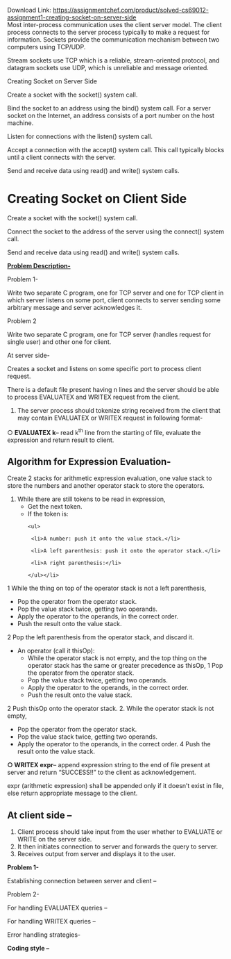 Download Link: https://assignmentchef.com/product/solved-cs69012-assignment1-creating-socket-on-server-side
<br>
Most inter-process communication uses the client server model. The client process connects to the server process typically to make a request for information. Sockets provide the communication mechanism between two computers using TCP/UDP.

Stream sockets use TCP which is a reliable, stream-oriented protocol, and datagram sockets use UDP, which is unreliable and message oriented.

Creating Socket on Server Side

Create a socket with the socket() system call.

Bind the socket to an address using the bind() system call. For a server socket on the Internet, an address consists of a port number on the host machine.

Listen for connections with the listen() system call.

Accept a connection with the accept() system call. This call typically blocks until a client connects with the server.

Send and receive data using read() and write() system calls.




<h1>Creating Socket on Client Side</h1>

Create a socket with the socket() system call.

Connect the socket to the address of the server using the connect() system call.

Send and receive data using read() and write() system calls.

<strong><u>Problem Description-</u></strong>

<strong> </strong>Problem 1-

Write two separate C program, one for TCP server and one for TCP client in which server listens on some port, client connects to server sending some arbitrary message and server acknowledges it.

Problem 2

Write two separate C program, one for TCP server (handles request for single user) and other one for client.

At server side-

Creates a socket and listens on some specific port to process client request.

There is a default file present having n lines and the server should be able to process EVALUATEX and WRITEX request from the client.

<ol>

 <li>The server process should tokenize string received from the client that may contain EVALUATEX or WRITEX request in following format-</li>

</ol>

○ <strong>EVALUATEX k</strong>– read k<sup>th</sup> line from the starting of file, evaluate the expression and return result to client.




<h2>Algorithm for Expression Evaluation-</h2>




Create 2 stacks for arithmetic expression evaluation, one value stack to store the numbers and another operator stack to store the operators.




<ol>

 <li>While there are still tokens to be read in expression,

  <ul>

   <li>Get the next token.</li>

   <li>If the token is:

    <ul>

     <li>A number: push it onto the value stack.</li>

     <li>A left parenthesis: push it onto the operator stack.</li>

     <li>A right parenthesis:</li>

    </ul></li>

  </ul></li>

</ol>

1 While the thing on top of the operator stack is not a             left parenthesis,

<ul>

 <li>Pop the operator from the operator stack.</li>

 <li>Pop the value stack twice, getting two operands.</li>

 <li>Apply the operator to the operands, in the correct order.</li>

 <li>Push the result onto the value stack.</li>

</ul>

2 Pop the left parenthesis from the operator stack, and discard it.

<ul>

 <li>An operator (call it thisOp):

  <ul>

   <li>While the operator stack is not empty, and the top thing on the operator stack has the same or greater precedence as thisOp, 1 Pop the operator from the operator stack.</li>

   <li>Pop the value stack twice, getting two operands.</li>

   <li>Apply the operator to the operands, in the correct order.</li>

   <li>Push the result onto the value stack.</li>

  </ul></li>

</ul>

2 Push thisOp onto the operator stack. 2. While the operator stack is not empty,

<ul>

 <li>Pop the operator from the operator stack.</li>

 <li>Pop the value stack twice, getting two operands.</li>

 <li>Apply the operator to the operands, in the correct order. 4 Push the result onto the value stack.</li>

</ul>




<strong>○ WRITEX expr</strong>– append expression string to the end of file present at server and return “SUCCESS!!” to the client as acknowledgement.

expr (arithmetic expression) shall be appended only if it doesn’t exist in file, else return appropriate message to the client.

<h2>At client side –</h2>

<ol>

 <li>Client process should take input from the user whether to EVALUATE or WRITE on the server side.</li>

 <li>It then initiates connection to server and forwards the query to server.</li>

 <li>Receives output from server and displays it to the user.</li>

</ol>

<strong>Problem 1-  </strong>

<strong>          </strong> Establishing connection between server and client –

Problem 2-

For handling EVALUATEX queries –

For handling WRITEX queries –

Error handling strategies-




<strong>Coding style – </strong>